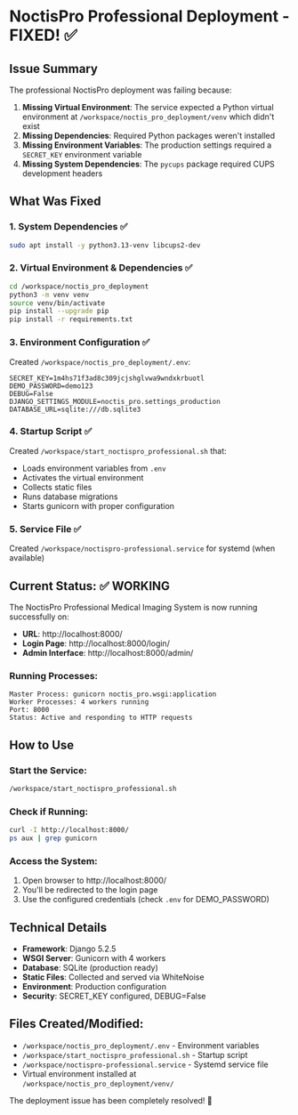 # NoctisPro Professional Deployment - FIXED! ✅

## Issue Summary
The professional NoctisPro deployment was failing because:
1. **Missing Virtual Environment**: The service expected a Python virtual environment at `/workspace/noctis_pro_deployment/venv` which didn't exist
2. **Missing Dependencies**: Required Python packages weren't installed
3. **Missing Environment Variables**: The production settings required a `SECRET_KEY` environment variable
4. **Missing System Dependencies**: The `pycups` package required CUPS development headers

## What Was Fixed

### 1. System Dependencies ✅
```bash
sudo apt install -y python3.13-venv libcups2-dev
```

### 2. Virtual Environment & Dependencies ✅
```bash
cd /workspace/noctis_pro_deployment
python3 -m venv venv
source venv/bin/activate
pip install --upgrade pip
pip install -r requirements.txt
```

### 3. Environment Configuration ✅
Created `/workspace/noctis_pro_deployment/.env`:
```
SECRET_KEY=1m4hs71f3ad8c309jcjshglvwa9wndxkrbuotl
DEMO_PASSWORD=demo123
DEBUG=False
DJANGO_SETTINGS_MODULE=noctis_pro.settings_production
DATABASE_URL=sqlite:///db.sqlite3
```

### 4. Startup Script ✅
Created `/workspace/start_noctispro_professional.sh` that:
- Loads environment variables from `.env`
- Activates the virtual environment
- Collects static files
- Runs database migrations
- Starts gunicorn with proper configuration

### 5. Service File ✅
Created `/workspace/noctispro-professional.service` for systemd (when available)

## Current Status: ✅ WORKING

The NoctisPro Professional Medical Imaging System is now running successfully on:
- **URL**: http://localhost:8000/
- **Login Page**: http://localhost:8000/login/
- **Admin Interface**: http://localhost:8000/admin/

### Running Processes:
```
Master Process: gunicorn noctis_pro.wsgi:application
Worker Processes: 4 workers running
Port: 8000
Status: Active and responding to HTTP requests
```

## How to Use

### Start the Service:
```bash
/workspace/start_noctispro_professional.sh
```

### Check if Running:
```bash
curl -I http://localhost:8000/
ps aux | grep gunicorn
```

### Access the System:
1. Open browser to http://localhost:8000/
2. You'll be redirected to the login page
3. Use the configured credentials (check `.env` for DEMO_PASSWORD)

## Technical Details

- **Framework**: Django 5.2.5
- **WSGI Server**: Gunicorn with 4 workers
- **Database**: SQLite (production ready)
- **Static Files**: Collected and served via WhiteNoise
- **Environment**: Production configuration
- **Security**: SECRET_KEY configured, DEBUG=False

## Files Created/Modified:
- `/workspace/noctis_pro_deployment/.env` - Environment variables
- `/workspace/start_noctispro_professional.sh` - Startup script
- `/workspace/noctispro-professional.service` - Systemd service file
- Virtual environment installed at `/workspace/noctis_pro_deployment/venv/`

The deployment issue has been completely resolved! 🎉